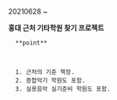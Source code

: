20210628 ~



**홍대 근처 기타학원 찾기 프로젝트**



```
  **point** 
  
  
  
  1. 근처의 기준 책정.
  2. 종합악기 학원도 포함.
  3. 실용음악 실기준비 학원도 포함.
```







